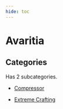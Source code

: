 ```yaml
---
hide: toc
---
```



# Avaritia

## Categories

Has 2 subcategories.

* [Compressor](./compressor.md)

* [Extreme Crafting](./extremecrafting.md)

